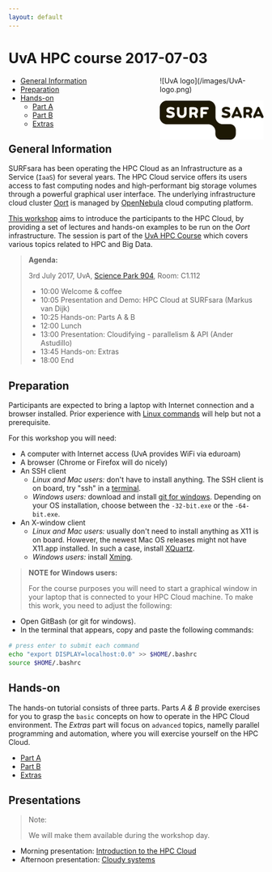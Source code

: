 ```yaml
---
layout: default
---
```


# UvA HPC course 2017-07-03

<div style="float:right;max-width:205px;" markdown="1">
![UvA logo](/images/UvA-logo.png)

![SURFsara logo](/images/SURFsara_logo.png)
</div>

* [General Information](#general) <br>
* [Preparation](#preparation) <br>
* [Hands-on](#hands-on) <br>
  * [Part A](partA)
  * [Part B](partB)
  * [Extras](extras)

## <a name="general"></a>General Information

SURFsara has been operating the HPC Cloud as an Infrastructure as a Service (`IaaS`) for several years. The HPC Cloud service offers its users access to fast computing nodes and high-performant big storage volumes through a powerful graphical user interface. The underlying infrastructure cloud cluster [Oort](https://en.wikipedia.org/wiki/Oort_cloud) is managed by [OpenNebula](http://opennebula.org/) cloud computing platform.

[This workshop](http://hpc.uva.nl/Workshops/article/110/8-HPC-Cloud) aims to introduce the participants to the HPC Cloud, by providing a set of lectures and hands-on examples to be run on the _Oort_ infrastructure. The session is part of the [UvA HPC Course](http://hpc.uva.nl/Workshops/) which covers various topics related to HPC and Big Data.

>**Agenda:**
>
>3rd July 2017, UvA, [Science Park 904](https://www.uva.nl/en/about-the-uva/the-uva-in-amsterdam/locations/locations/locations/content/folder/sciencepark/science-park.html), Room: C1.112
>
> * 10:00 Welcome & coffee  
> * 10:05 Presentation and Demo: HPC Cloud at SURFsara (Markus van Dijk)
> * 10:25 Hands-on: Parts A & B
> * 12:00 Lunch   
> * 13:00 Presentation: Cloudifying - parallelism & API (Ander Astudillo)
> * 13:45 Hands-on: Extras  
> * 18:00 End  


## <a name="preparation"></a>Preparation

Participants are expected to bring a laptop with Internet connection and a browser installed. Prior experience with [Linux commands](http://cli.learncodethehardway.org/book/) will help but not a prerequisite.

For this workshop you will need:

* A computer with Internet access (UvA provides WiFi via eduroam)
* A browser (Chrome or Firefox will do nicely)
* An SSH client
  * _Linux and Mac users:_ don't have to install anything. The SSH client is on board, try "ssh" in a [terminal](http://askubuntu.com/questions/38162/what-is-a-terminal-and-how-do-i-open-and-use-it).
  * _Windows users:_ download and install [git for windows](https://git-for-windows.github.io/). Depending on your OS installation, choose between the `-32-bit.exe` or the `-64-bit.exe`.
* An X-window client
  * _Linux and Mac users:_ usually don't need to install anything as X11 is on board. However, the newest Mac OS releases might not have X11.app installed. In such a case, install [XQuartz](http://xquartz.macosforge.org/landing/).
  * _Windows users:_ install [Xming](http://sourceforge.net/projects/xming/).

> **NOTE for Windows users:**
>
> For the course purposes you will need to start a graphical window in your laptop that is connected to your HPC Cloud machine. To make this work, you need to adjust the following:  
>
* Open GitBash (or git for windows).
* In the terminal that appears, copy and paste the following commands: 
>
```sh
# press enter to submit each command
echo "export DISPLAY=localhost:0.0" >> $HOME/.bashrc
source $HOME/.bashrc
```

## <a name="hands-on"></a> Hands-on
The hands-on tutorial consists of three parts. Parts *A & B* provide exercises for you to grasp the `basic` concepts on how to operate in the HPC Cloud environment. The *Extras* part will focus on `advanced` topics, namelly parallel programming and automation, where you will exercise yourself on the HPC Cloud.

  * [Part A](partA)
  * [Part B](partB)
  * [Extras](extras)
  
## <a name="presentations"></a> Presentations

>Note:
>
>We will make them available during the workshop day.

<div markdown="1">

  * Morning presentation: [Introduction to the HPC Cloud](2017-07-03-Introduction.pdf)
  * Afternoon presentation: [Cloudy systems](20170703_parallelism.pdf)

</div>

<div style="display:none;" markdown="1">

## Assignment

[Master students eligible to earn 6 ECTS](http://hpc.uva.nl/Roadmaps/article/122/Distributed-systems-and-BigData-(6-ECTS)) must follow all the lectures and participate to all workshops associated to [UvA HPC Course](http://hpc.uva.nl/Workshops/). 
Access to the HPC Cloud service will remain available to the participants until the **10th Feb. 2017**. The [HPC Cloud course assignment](assignment) needs to be deleivered by then via email to the facilitators: helpdesk@surfsara.nl (cc to markus.vandijk@surfsara.nl). 

</div>

